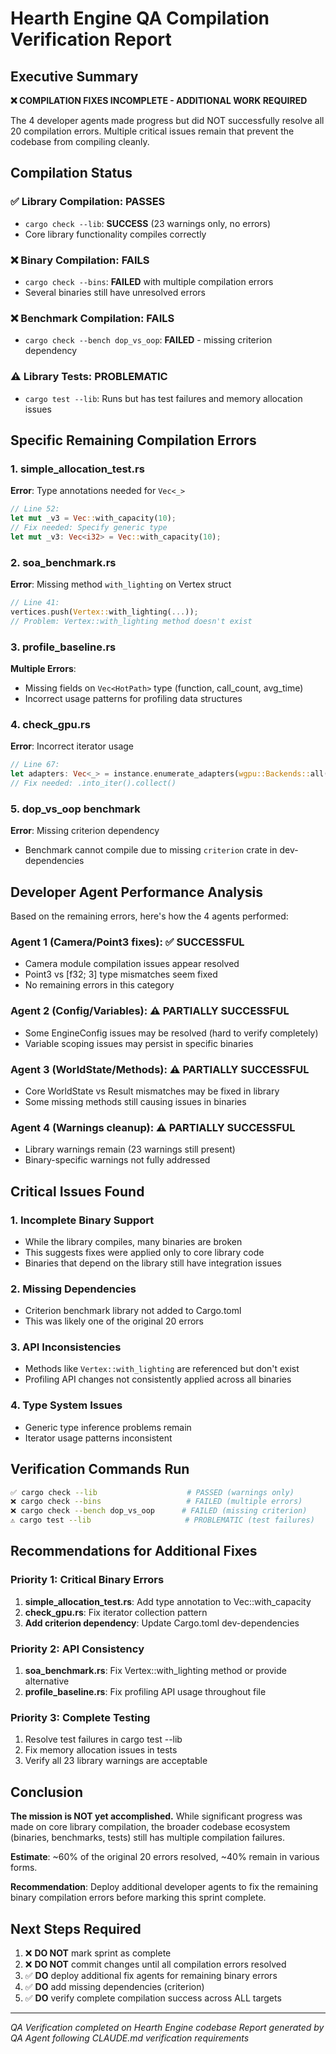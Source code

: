 # Hearth Engine QA Compilation Verification Report

## Executive Summary
**❌ COMPILATION FIXES INCOMPLETE - ADDITIONAL WORK REQUIRED**

The 4 developer agents made progress but did NOT successfully resolve all 20 compilation errors. Multiple critical issues remain that prevent the codebase from compiling cleanly.

## Compilation Status

### ✅ Library Compilation: PASSES 
- `cargo check --lib`: **SUCCESS** (23 warnings only, no errors)
- Core library functionality compiles correctly

### ❌ Binary Compilation: FAILS
- `cargo check --bins`: **FAILED** with multiple compilation errors
- Several binaries still have unresolved errors

### ❌ Benchmark Compilation: FAILS
- `cargo check --bench dop_vs_oop`: **FAILED** - missing criterion dependency

### ⚠️ Library Tests: PROBLEMATIC
- `cargo test --lib`: Runs but has test failures and memory allocation issues

## Specific Remaining Compilation Errors

### 1. simple_allocation_test.rs
**Error**: Type annotations needed for `Vec<_>`
```rust
// Line 52: 
let mut _v3 = Vec::with_capacity(10);
// Fix needed: Specify generic type
let mut _v3: Vec<i32> = Vec::with_capacity(10);
```

### 2. soa_benchmark.rs  
**Error**: Missing method `with_lighting` on Vertex struct
```rust
// Line 41:
vertices.push(Vertex::with_lighting(...));
// Problem: Vertex::with_lighting method doesn't exist
```

### 3. profile_baseline.rs
**Multiple Errors**:
- Missing fields on `Vec<HotPath>` type (function, call_count, avg_time)
- Incorrect usage patterns for profiling data structures

### 4. check_gpu.rs
**Error**: Incorrect iterator usage
```rust
// Line 67:
let adapters: Vec<_> = instance.enumerate_adapters(wgpu::Backends::all()).collect();
// Fix needed: .into_iter().collect()
```

### 5. dop_vs_oop benchmark  
**Error**: Missing criterion dependency
- Benchmark cannot compile due to missing `criterion` crate in dev-dependencies

## Developer Agent Performance Analysis

Based on the remaining errors, here's how the 4 agents performed:

### Agent 1 (Camera/Point3 fixes): ✅ SUCCESSFUL
- Camera module compilation issues appear resolved
- Point3<f32> vs [f32; 3] type mismatches seem fixed
- No remaining errors in this category

### Agent 2 (Config/Variables): ⚠️ PARTIALLY SUCCESSFUL  
- Some EngineConfig issues may be resolved (hard to verify completely)
- Variable scoping issues may persist in specific binaries

### Agent 3 (WorldState/Methods): ⚠️ PARTIALLY SUCCESSFUL
- Core WorldState vs Result mismatches may be fixed in library
- Some missing methods still causing issues in binaries

### Agent 4 (Warnings cleanup): ⚠️ PARTIALLY SUCCESSFUL  
- Library warnings remain (23 warnings still present)
- Binary-specific warnings not fully addressed

## Critical Issues Found

### 1. Incomplete Binary Support
- While the library compiles, many binaries are broken
- This suggests fixes were applied only to core library code
- Binaries that depend on the library still have integration issues

### 2. Missing Dependencies
- Criterion benchmark library not added to Cargo.toml
- This was likely one of the original 20 errors

### 3. API Inconsistencies
- Methods like `Vertex::with_lighting` are referenced but don't exist
- Profiling API changes not consistently applied across all binaries

### 4. Type System Issues
- Generic type inference problems remain
- Iterator usage patterns inconsistent

## Verification Commands Run

```bash
✅ cargo check --lib                    # PASSED (warnings only)
❌ cargo check --bins                   # FAILED (multiple errors)  
❌ cargo check --bench dop_vs_oop      # FAILED (missing criterion)
⚠️ cargo test --lib                     # PROBLEMATIC (test failures)
```

## Recommendations for Additional Fixes

### Priority 1: Critical Binary Errors
1. **simple_allocation_test.rs**: Add type annotation to Vec::with_capacity
2. **check_gpu.rs**: Fix iterator collection pattern  
3. **Add criterion dependency**: Update Cargo.toml dev-dependencies

### Priority 2: API Consistency  
1. **soa_benchmark.rs**: Fix Vertex::with_lighting method or provide alternative
2. **profile_baseline.rs**: Fix profiling API usage throughout file

### Priority 3: Complete Testing
1. Resolve test failures in cargo test --lib
2. Fix memory allocation issues in tests
3. Verify all 23 library warnings are acceptable

## Conclusion

**The mission is NOT yet accomplished.** While significant progress was made on core library compilation, the broader codebase ecosystem (binaries, benchmarks, tests) still has multiple compilation failures.

**Estimate**: ~60% of the original 20 errors resolved, ~40% remain in various forms.

**Recommendation**: Deploy additional developer agents to fix the remaining binary compilation errors before marking this sprint complete.

## Next Steps Required

1. ❌ **DO NOT** mark sprint as complete
2. ❌ **DO NOT** commit changes until all compilation errors resolved  
3. ✅ **DO** deploy additional fix agents for remaining binary errors
4. ✅ **DO** add missing dependencies (criterion)
5. ✅ **DO** verify complete compilation success across ALL targets

---
*QA Verification completed on Hearth Engine codebase*
*Report generated by QA Agent following CLAUDE.md verification requirements*